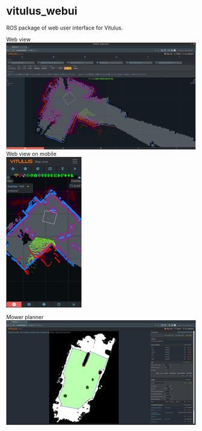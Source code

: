 # vitulus_webui
 ROS package of web user interface for Vitulus.

  Web view
  ![Web view](https://github.com/lacina-dev/vitulus_webui/blob/main/WebUI.png?raw=true)
  Web view on mobile<br />
  <img src="https://github.com/lacina-dev/vitulus_webui/blob/main/Screenshot_20240113_223112_com.android.chrome.jpg?raw=true" alt="Web view mobile" style="width:200px;"/>
    
  Mower planner
  ![Mower planner](https://github.com/lacina-dev/vitulus_webui/blob/main/plannerUI.png?raw=true)
